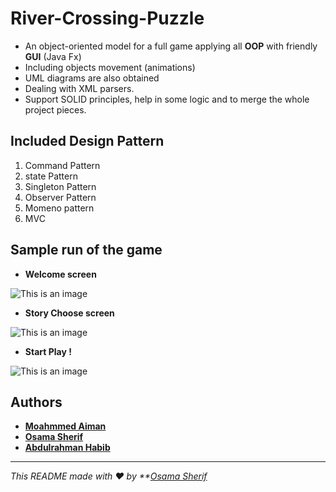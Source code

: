 # River-Crossing-Puzzle
- An object-oriented model for a full game applying all **OOP** with friendly **GUI** (Java Fx) 
- Including objects movement (animations)
- UML diagrams are also obtained
- Dealing with XML parsers.
- Support SOLID principles, help in some logic and to merge the whole project pieces.

## Included Design Pattern 
1. Command Pattern
2. state  Pattern
3. Singleton Pattern
4. Observer Pattern
5. Momeno pattern
6. MVC

## Sample run of the game
- **Welcome screen**

 ![This is an image](https://github.com/osamasherif22/River-Crossing-Puzzle/blob/master/Game_scenes/Welcome_screen.PNG) 
 
- **Story Choose screen**

 ![This is an image](https://github.com/osamasherif22/River-Crossing-Puzzle/blob/master/Game_scenes/Story_choose.PNG) 
 
- **Start Play !**

 ![This is an image](https://github.com/osamasherif22/River-Crossing-Puzzle/blob/master/Game_scenes/Game_screen.PNG) 


## Authors
- **[Moahmmed Aiman](https://github.com/MohammedAimanHESSin)**
- **[Osama Sherif](https://github.com/kevinwairi)**
- **[Abdulrahman Habib](https://github.com/habiib1999)**

---
_This README made with ❤️ by **[Osama Sherif](https://github.com/kevinwairi)_

